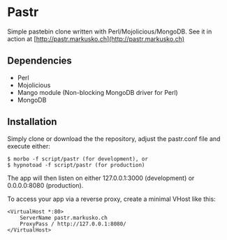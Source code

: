 # Pastr

Simple pastebin clone written with Perl/Mojolicious/MongoDB. See it in action at
[http://pastr.markusko.ch](http://pastr.markusko.ch)

## Dependencies

* Perl
* Mojolicious
* Mango module (Non-blocking MongoDB driver for Perl)
* MongoDB

## Installation

Simply clone or download the the repository, adjust the pastr.conf file and
execute either:

    $ morbo -f script/pastr (for development), or
    $ hypnotoad -f script/pastr (for production)

The app will then listen on either 127.0.0.1:3000 (development) or 0.0.0.0:8080
(production).

To access your app via a reverse proxy, create a minimal VHost like this:

    <VirtualHost *:80>
        ServerName pastr.markusko.ch
        ProxyPass / http://127.0.0.1:8080/
    </VirtualHost> 
